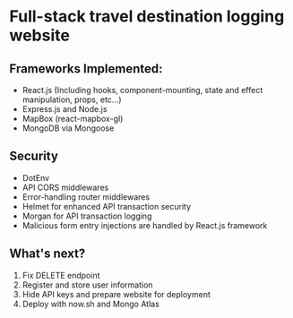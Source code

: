 # Full-stack travel destination logging website
## Frameworks Implemented:
- React.js (Including hooks, component-mounting, state and effect manipulation, props, etc...)
- Express.js and Node.js
- MapBox (react-mapbox-gl)
- MongoDB via Mongoose
## Security 
- DotEnv 
- API CORS middlewares
- Error-handling router middlewares
- Helmet for enhanced API transaction security
- Morgan for API transaction logging  
- Malicious form entry injections are handled by React.js framework
## What's next?
1. Fix DELETE endpoint
2. Register and store user information
3. Hide API keys and prepare website for deployment 
4. Deploy with now.sh and Mongo Atlas
